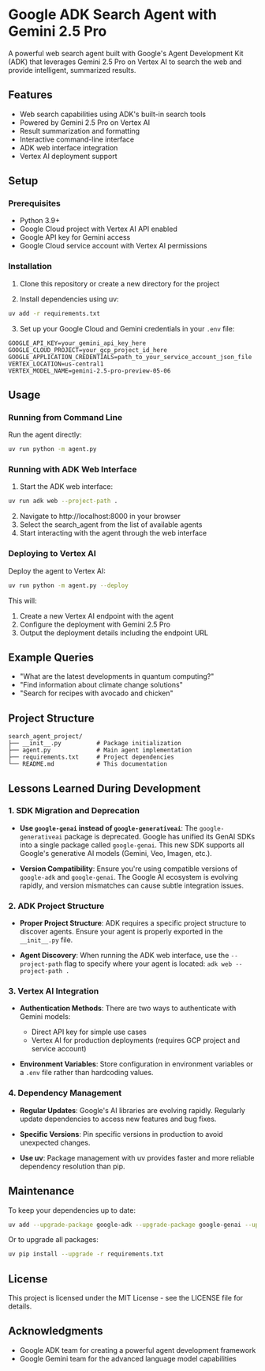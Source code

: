 # Google ADK Search Agent with Gemini 2.5 Pro

A powerful web search agent built with Google's Agent Development Kit (ADK) that leverages Gemini 2.5 Pro on Vertex AI to search the web and provide intelligent, summarized results.

## Features

- Web search capabilities using ADK's built-in search tools
- Powered by Gemini 2.5 Pro on Vertex AI
- Result summarization and formatting
- Interactive command-line interface
- ADK web interface integration
- Vertex AI deployment support

## Setup

### Prerequisites

- Python 3.9+
- Google Cloud project with Vertex AI API enabled
- Google API key for Gemini access
- Google Cloud service account with Vertex AI permissions

### Installation

1. Clone this repository or create a new directory for the project

2. Install dependencies using uv:

```bash
uv add -r requirements.txt
```

3. Set up your Google Cloud and Gemini credentials in your `.env` file:

```
GOOGLE_API_KEY=your_gemini_api_key_here
GOOGLE_CLOUD_PROJECT=your_gcp_project_id_here
GOOGLE_APPLICATION_CREDENTIALS=path_to_your_service_account_json_file
VERTEX_LOCATION=us-central1
VERTEX_MODEL_NAME=gemini-2.5-pro-preview-05-06
```

## Usage

### Running from Command Line

Run the agent directly:

```bash
uv run python -m agent.py
```

### Running with ADK Web Interface

1. Start the ADK web interface:

```bash
uv run adk web --project-path .
```

2. Navigate to http://localhost:8000 in your browser
3. Select the search_agent from the list of available agents
4. Start interacting with the agent through the web interface

### Deploying to Vertex AI

Deploy the agent to Vertex AI:

```bash
uv run python -m agent.py --deploy
```

This will:
1. Create a new Vertex AI endpoint with the agent
2. Configure the deployment with Gemini 2.5 Pro
3. Output the deployment details including the endpoint URL

## Example Queries

- "What are the latest developments in quantum computing?"
- "Find information about climate change solutions"
- "Search for recipes with avocado and chicken"

## Project Structure

```
search_agent_project/
├── __init__.py          # Package initialization
├── agent.py             # Main agent implementation
├── requirements.txt     # Project dependencies
└── README.md            # This documentation
```

## Lessons Learned During Development

### 1. SDK Migration and Deprecation

- **Use `google-genai` instead of `google-generativeai`**: The `google-generativeai` package is deprecated. Google has unified its GenAI SDKs into a single package called `google-genai`. This new SDK supports all Google's generative AI models (Gemini, Veo, Imagen, etc.).

- **Version Compatibility**: Ensure you're using compatible versions of `google-adk` and `google-genai`. The Google AI ecosystem is evolving rapidly, and version mismatches can cause subtle integration issues.

### 2. ADK Project Structure

- **Proper Project Structure**: ADK requires a specific project structure to discover agents. Ensure your agent is properly exported in the `__init__.py` file.

- **Agent Discovery**: When running the ADK web interface, use the `--project-path` flag to specify where your agent is located: `adk web --project-path .`

### 3. Vertex AI Integration

- **Authentication Methods**: There are two ways to authenticate with Gemini models:
  - Direct API key for simple use cases
  - Vertex AI for production deployments (requires GCP project and service account)

- **Environment Variables**: Store configuration in environment variables or a `.env` file rather than hardcoding values.

### 4. Dependency Management

- **Regular Updates**: Google's AI libraries are evolving rapidly. Regularly update dependencies to access new features and bug fixes.

- **Specific Versions**: Pin specific versions in production to avoid unexpected changes.

- **Use uv**: Package management with uv provides faster and more reliable dependency resolution than pip.

## Maintenance

To keep your dependencies up to date:

```bash
uv add --upgrade-package google-adk --upgrade-package google-genai --upgrade-package google-cloud-aiplatform
```

Or to upgrade all packages:

```bash
uv pip install --upgrade -r requirements.txt
```

## License

This project is licensed under the MIT License - see the LICENSE file for details.

## Acknowledgments

- Google ADK team for creating a powerful agent development framework
- Google Gemini team for the advanced language model capabilities

